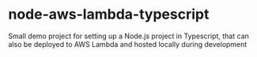 # node-aws-lambda-typescript
Small demo project for setting up a Node.js project in Typescript, that can also be deployed to AWS Lambda and hosted locally during development
